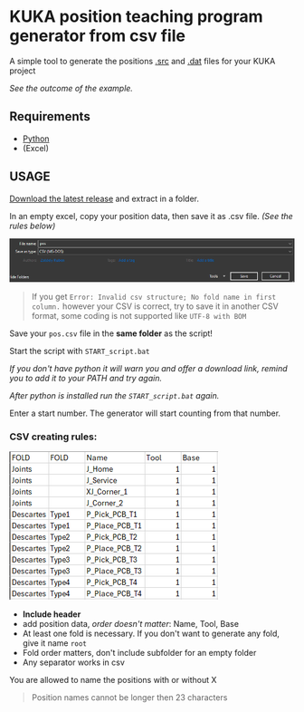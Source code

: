 # KUKA position teaching program generator from csv file

A simple tool to generate the positions [.src](https://github.com/zserub/TeachPos-Generator/blob/main/TeachProgram.src) and [.dat](https://github.com/zserub/TeachPos-Generator/blob/main/TeachProgram.dat) files for your KUKA project

*See the outcome of the example.*

## Requirements

- [Python](https://www.python.org/ftp/python/3.10.11/python-3.10.11-amd64.exe)
- (Excel)

## USAGE

[Download the latest release](https://github.com/zserub/TeachPos-Generator/releases/download/KUKA-robot/TeachPos-Generator_live_v12.zip) and extract in a folder.

In an empty excel, copy your position data, then save it as .csv file. *(See the rules below)*

![saving](pics/saving.png)

> If you get `Error: Invalid csv structure; No fold name in first column.` however your CSV is correct, try to save it in another CSV format, some coding is not supported like `UTF-8 with BOM`

Save your `pos.csv` file in the **same folder** as the script!

Start the script with `START_script.bat`

*If you don't have python it will warn you and offer a download link, remind you to add it to your PATH and try again.*

*After python is installed run the `START_script.bat` again.*

Enter a start number. The generator will start counting from that number.

### CSV creating rules:
![excel](pics/excel.png)
- **Include header**
- add position data, *order doesn't matter*: Name, Tool, Base
- At least one fold is necessary. If you don't want to generate any fold, give it name `root`
- Fold order matters, don't include subfolder for an empty folder
- Any separator works in csv

You are allowed to name the positions with or without X
  
> Position names cannot be longer then 23 characters